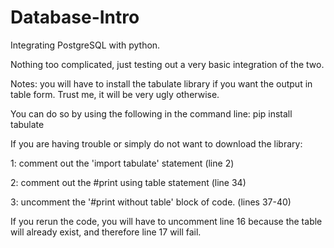 # Database-Intro

Integrating PostgreSQL with python. 

Nothing too complicated, just testing out a very basic integration of the two.

Notes: you will have to install the tabulate library if you want the output in table form. Trust me, it will be very ugly otherwise.

You can do so by using the following in the command line: pip install tabulate

If you are having trouble or simply do not want to download the library:

1: comment out the 'import tabulate' statement (line 2)

2: comment out the  #print using table statement (line 34)

3: uncomment the '#print without table' block of code. (lines 37-40)

If you rerun the code, you will have to uncomment line 16 because the table will already exist, and therefore line 17 will fail.

